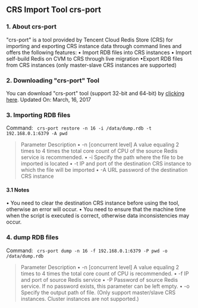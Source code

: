 ## CRS Import Tool crs-port
### 1.	About crs-port
"crs-port" is a tool provided by Tencent Cloud Redis Store (CRS) for importing and exporting CRS instance data through command lines and offers the following features:
• Import RDB files into CRS instances
• Import self-build Redis on CVM to CRS through live migration
•Export RDB files from CRS instances (only master-slave CRS instances are supported)

### 2.	Downloading "crs-port" Tool
You can download "crs-port" tool (support 32-bit and 64-bit) by [clicking here](https://mc.qcloudimg.com/static/archive/e26011d06802eb8b968df8782b14e4f1/crs-port.tar.gz).
Updated On: March, 16, 2017

### 3.	Importing RDB files
Command:
``` crs-port restore -n 16 -i /data/dump.rdb -t 192.168.0.1:6379 -A pwd```
> Parameter Description
• -n [concurrent level] A value equaling 2 times to 4 times the total core count of CPU of the source Redis service is recommended.
• -i Specify the path where the file to be imported is located
• -t IP and port of the destination CRS instance to which the file will be imported
• -A URL password of the destination CRS instance

#### 3.1 Notes
• You need to clear the destination CRS instance before using the tool, otherwise an error will occur.
• You need to ensure that the machine time when the script is executed is correct, otherwise data inconsistencies may occur.



### 4.	dump RDB files
Command:
``` crs-port dump -n 16 -f 192.168.0.1:6379 -P pwd -o /data/dump.rdb```
> Parameter Description
• -n [concurrent level] A value equaling 2 times to 4 times the total core count of CPU is recommended.
• -f IP and port of source Redis service
• -P Password of source Redis service. If no password exists, this parameter can be left empty.
• -o Specify the output path of file.
(Only support master/slave CRS instances. Cluster instances are not supported.)

